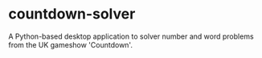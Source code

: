 # countdown-solver
A Python-based desktop application to solver number and word problems from the UK gameshow 'Countdown'.
